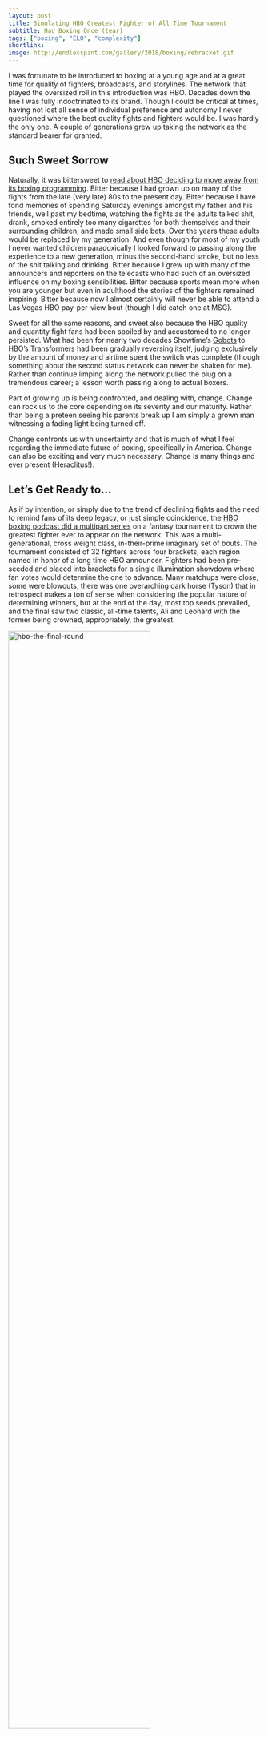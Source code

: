 ```yaml
---
layout: post
title: Simulating HBO Greatest Fighter of All Time Tournament
subtitle: Had Boxing Once (tear)
tags: ["boxing", "ELO", "complexity"]
shortlink: 
image: http://endlesspint.com/gallery/2018/boxing/rebracket.gif
---
```



I was fortunate to be introduced to boxing at a young age and at a great time for quality of fighters, broadcasts, and storylines. The network that played the oversized roll in this introduction was HBO. Decades down the line I was fully indoctrinated to its brand. Though I could be critical at times, having not lost all sense of individual preference and autonomy I never questioned where the best quality fights and fighters would be. I was hardly the only one. A couple of generations grew up taking the network as the standard bearer for granted. 

## Such Sweet Sorrow

Naturally, it was bittersweet to [read about HBO deciding to move away from its boxing programming](http://www.espn.com/boxing/story/_/id/24814171/hbo-drop-boxing-coverage-end-2018). Bitter because I had grown up on many of the fights from the late (very late) 80s to the present day. Bitter because I have fond memories of spending Saturday evenings amongst my father and his friends, well past my bedtime, watching the fights as the adults talked shit, drank, smoked entirely too many cigarettes for both themselves and their surrounding children, and made small side bets. Over the years these adults would be replaced by my generation. And even though for most of my youth I never wanted children paradoxically I looked forward to passing along the experience to a new generation, minus the second-hand smoke, but no less of the shit talking and drinking. Bitter because I grew up with many of the announcers and reporters on the telecasts who had such of an oversized influence on my boxing sensibilities. Bitter because sports mean more when you are younger but even in adulthood the stories of the fighters remained inspiring. Bitter because now I almost certainly will never be able to attend a Las Vegas HBO pay-per-view bout (though I did catch one at MSG). 

Sweet for all the same reasons, and sweet also because the HBO quality and quantity fight fans had been spoiled by and accustomed to no longer persisted. What had been for nearly two decades Showtime’s [Gobots](https://io9.gizmodo.com/5976109/20-gobots-that-remind-us-why-the-gobots-sucked-so-incredibly-hard) to HBO’s [Transformers](https://www.youtube.com/watch?v=P7GeisRaias) had been gradually reversing itself, judging exclusively by the amount of money and airtime spent the switch was complete (though something about the second status network can never be shaken for me). Rather than continue limping along the network pulled the plug on a tremendous career; a lesson worth passing along to actual boxers. 

Part of growing up is being confronted, and dealing with, change. Change can rock us to the core depending on its severity and our maturity. Rather than being a preteen seeing his parents break up I am simply a grown man witnessing a fading light being turned off. 

Change confronts us with uncertainty and that is much of what I feel regarding the immediate future of boxing, specifically in America. Change can also be exciting and very much necessary. Change is many things and ever present (Heraclitus!). 

## Let’s Get Ready to… 

As if by intention, or simply due to the trend of declining fights and the need to remind fans of its deep legacy, or just simple coincidence, the [HBO boxing podcast did a multipart series]([link) on a fantasy tournament to crown the greatest fighter ever to appear on the network. This was a multi-generational, cross weight class, in-their-prime imaginary set of bouts. The tournament consisted of 32 fighters across four brackets, each region named in honor of a long time HBO announcer. Fighters had been pre-seeded and placed into brackets for a single illumination showdown where fan votes would determine the one to advance. Many matchups were close, some were blowouts, there was one overarching dark horse (Tyson) that in retrospect makes a ton of sense when considering the popular nature of determining winners, but at the end of the day, most top seeds prevailed, and the final saw two classic, all-time talents, Ali and Leonard with the former being crowned, appropriately, the greatest. 

<img src="/gallery/2018/boxing/hbo-the-final-round.png" alt="hbo-the-final-round" align="middle" width="75%" /><br />
<sub><b>Data Source</b>: <a href="http://www.insidehboboxing.com/inside/2018/7/12/hbo-greatest-fighter-of-all-time-tournament-the-final-round" target="_blank">HBO</a>, <em>HBO Greatest Fighter of All Time Tournament: The Final Round</em> [Accessed: October 2018]

With HBO hanging up the gloves I wished to hold onto the memories a while longer. I did so by digging a bit deeper into the tournament, the fighters, and projecting additional. By leveraging voter preferences as a proxy for head-to-head winning probabilities it was possible to generate fighter ratings (see [reverse ELO](http://nbviewer.jupyter.org/github/endlesspint8/endlesspint8.github.io/blob/master/code/hbo_greatest/hbo_greatest.ipynb#reverse-ELO)). Once “The Greatest” was given an appropriately high ELO rating it was only a matter of trickling the results/ratings back down to the first rounds.

<img src="/gallery/2018/boxing/grid_RevELO.PNG" alt="grid_RevELO" align="middle" width="100%" /><br />

<img src="/gallery/2018/boxing/grid_RevELO2.PNG" alt="grid_RevELO2" align="middle" width="100%" /><br />




As soon as each fighter had an ELO rating it was trivial to create expected win results for all match ups, regardless if they had happened in the original tournament or were even possible should voters have decided differently. 

The first curiosity to be scratched was what the results would have been if the tournament had been run thousands of times over, who else would win and how often. Unsurprisingly Ali came out on top but there were a few shakeups due to the determined ratings. 

<img src="/gallery/2018/boxing/hbo_10k_sim.PNG" alt="grid_RevELO2" align="middle" width="100%" /><br />


The second bit of intrigue was to see what the same simulation would show once fighters had been reseeded by rating. Sorting fighters in descending order of rating determined revised seeding, with new matchups created by [snaking the order of the seeds](http://nbviewer.jupyter.org/github/endlesspint8/endlesspint8.github.io/blob/master/code/hbo_greatest/hbo_greatest.ipynb#rebracket).

<img src="/gallery/2018/boxing/rebracket.gif" alt="rebracket gif" align="middle" width="50%" /><br />

Below is an image of how the new seeding looked and would play out if the results were straight chalk.

<img src="/gallery/2018/boxing/ep8-the-final-round-chalk.png" alt="ep8-the-final-round-chalk" align="middle" width="100%" /><br />

Predictably the stronger rated fighters benefited from softer matchups early on, boosting their overall wins the first couple of rounds. The reverse was inevitably true for the higher seeds. The win share became more divergent with fewer fighters garnering the majority of wins. 

<img src="/gallery/2018/boxing/hbo_10k_sim2.PNG" alt="grid_RevELO2" align="middle" width="100%" /><br />

<img src="/gallery/2018/boxing/hbo_10k_sim2_comp.PNG" alt="grid_RevELO2" align="middle" width="100%" /><br />

In both instances of these two tournament iterations one crucial aspect was set aside, the updating of ELO ratings. This missing piece was added in to address the final angle of interest, how would fighters perform, and fare, given multiple opportunities and a chance to benefit/suffer from accumulated results. Some guard rails had to be introduced to avoid ridiculous results, most notably placing ceilings (3000) and [floors](https://en.wikipedia.org/wiki/Elo_rating_system) (ELO – 200, rounded down) on a fighter’s ELO rating. 

What we ended up seeing, across several settings ([cells 34 through the end of this notebook](http://nbviewer.jupyter.org/github/endlesspint8/endlesspint8.github.io/blob/master/code/hbo_greatest/hbo_greatest.ipynb)), was a system without equilibrium, that the higher fighters rose, the lower they fell and that different fighters came out on top long term depending on how often seeds were updated. This makes intuitive sense in that the more often we update the seeds the more likely we are to capture upset wins, which help to swing ratings. The longer we allow tournaments to run the more the favorites consolidate their winnings. 

Take aways... boxing lives on: in our hearts, memories, simulated worlds, and on platforms still to be determined. Let's hope one of them on occasion reaches the quality HBO was able to carry for so long. 

